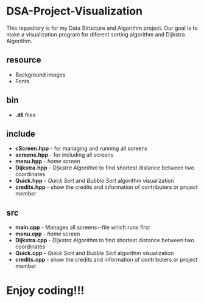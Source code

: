 # DSA-Project-Visualization

This repository is for my Data Structure and Algorithm project. Our goal is to make a visualization program for diferent sorting algorithm and Dijkstra Algorithm.

## resource
* Background images
* Fonts

## bin
* **.dll** files

## include
* **cScreen.hpp** - for managing and running all screens
* **screens.hpp** - for including all screens
* **menu.hpp** - *home* screen
* **Dijkstra.hpp** - *Dijkstra Algorithm* to find shortest distance between two coordinates
* **Quick.hpp** - *Quick Sort* and *Bubble Sort* algorithm visualization
* **credits.hpp** - show the credits and information of contributers or project member

## src
* **main.cpp** - Manages all screens--file which runs first
* **menu.cpp** - *home* screen
* **Dijkstra.cpp** - *Dijkstra Algorithm* to find shortest distance between two coordinates
* **Quick.cpp** - *Quick Sort* and *Bubble Sort* algorithm visualization
* **credits.cpp** - show the credits and information of contributers or project member

# Enjoy coding!!!
